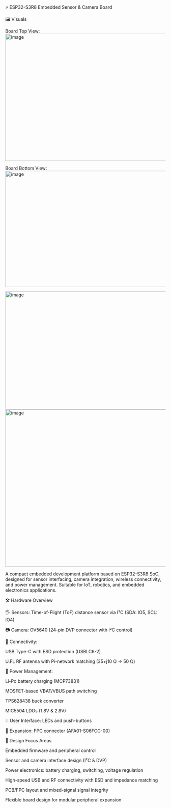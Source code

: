 ⚡ ESP32-S3R8 Embedded Sensor & Camera Board

🖼 Visuals

Board Top View:
<img width="1242" height="400" alt="image" src="https://github.com/user-attachments/assets/2c513c49-7b21-4f11-a7e0-6418cb2504e2" />


Board Bottom View:
<img width="1228" height="365" alt="image" src="https://github.com/user-attachments/assets/29980292-1464-4b78-998c-93fe1beba37e" />

<img width="1148" height="371" alt="image" src="https://github.com/user-attachments/assets/d87531fd-1236-4de0-8518-cb7ff9bedc7b" />


<img width="1256" height="494" alt="image" src="https://github.com/user-attachments/assets/9def5368-1044-42ec-89cb-fd86f3820d22" />

A compact embedded development platform based on ESP32-S3R8 SoC, designed for sensor interfacing, camera integration, wireless connectivity, and power management. Suitable for IoT, robotics, and embedded electronics applications.

🛠 Hardware Overview

🖐 Sensors: Time-of-Flight (ToF) distance sensor via I²C (SDA: IO5, SCL: IO4)

📷 Camera: OV5640 (24-pin DVP connector with I²C control)

🔌 Connectivity:

USB Type-C with ESD protection (USBLC6-2)

U.FL RF antenna with Pi-network matching (35+j10 Ω → 50 Ω)

🔋 Power Management:

Li-Po battery charging (MCP73831)

MOSFET-based VBAT/VBUS path switching

TPS628438 buck converter

MIC5504 LDOs (1.8V & 2.8V)

💡 User Interface: LEDs and push-buttons

🔧 Expansion: FPC connector (AFA01-S06FCC-00)

📌 Design Focus Areas

Embedded firmware and peripheral control

Sensor and camera interface design (I²C & DVP)

Power electronics: battery charging, switching, voltage regulation

High-speed USB and RF connectivity with ESD and impedance matching

PCB/FPC layout and mixed-signal signal integrity

Flexible board design for modular peripheral expansion



